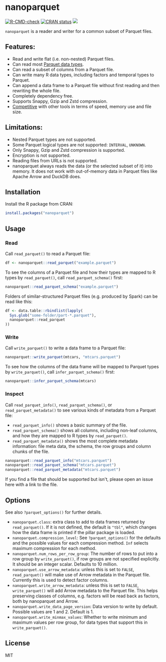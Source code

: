# nanoparquet

<!-- badges: start -->
[![R-CMD-check](https://github.com/r-lib/nanoparquet/actions/workflows/R-CMD-check.yaml/badge.svg)](https://github.com/r-lib/nanoparquet/actions/workflows/R-CMD-check.yaml)
[![CRAN status](https://www.r-pkg.org/badges/version/nanoparquet)](https://cran.r-project.org/package=nanoparquet)
[![](http://cranlogs.r-pkg.org/badges/nanoparquet)](https://r-pkg.org/pkg/nanoparquet)
<!-- badges: end -->

`nanoparquet` is a reader and writer for a common subset of Parquet files.

## Features:

* Read and write flat (i.e. non-nested) Parquet files.
* Can read most [Parquet data types](https://nanoparquet.r-lib.org/reference/nanoparquet-types.html).
* Can read a subset of columns from a Parquet file.
* Can write many R data types, including factors and temporal types
  to Parquet.
* Can append a data frame to a Parquet file without first reading and then
  rewriting the whole file.
* Completely dependency free.
* Supports Snappy, Gzip and Zstd compression.
* [Competitive](
  https://nanoparquet.r-lib.org/dev/articles/benchmarks.html) with other
  tools in terms of speed, memory use and file size.

## Limitations:

* Nested Parquet types are not supported.
* Some Parquet logical types are not supported: `INTERVAL`,
  `UNKNOWN`.
* Only Snappy, Gzip and Zstd compression is supported.
* Encryption is not supported.
* Reading files from URLs is not supported.
* nanoparquet always reads the data (or the selected subset of it) into
  memory. It does not work with out-of-memory data in Parquet files like
  Apache Arrow and DuckDB does.

## Installation

Install the R package from CRAN:

```r
install.packages("nanoparquet")
```

## Usage

### Read

Call `read_parquet()` to read a Parquet file:
```r
df <- nanoparquet::read_parquet("example.parquet")
```

To see the columns of a Parquet file and how their types are mapped to
R types by `read_parquet()`, call `read_parquet_schema()` first:
```r
nanoparquet::read_parquet_schema("example.parquet")
```

Folders of similar-structured Parquet files (e.g. produced by Spark)
can be read like this:

```r
df <- data.table::rbindlist(lapply(
  Sys.glob("some-folder/part-*.parquet"),
  nanoparquet::read_parquet
))
```

### Write

Call `write_parquet()` to write a data frame to a Parquet file:
```r
nanoparquet::write_parquet(mtcars, "mtcars.parquet")
```

To see how the columns of the data frame will be mapped to Parquet types
by `write_parquet()`, call `infer_parquet_schema()` first:
```r
nanoparquet::infer_parquet_schema(mtcars)
```

### Inspect

Call `read_parquet_info()`, `read_parquet_schema()`, or
`read_parquet_metadata()` to see various kinds of metadata from a Parquet
file:

* `read_parquet_info()` shows a basic summary of the file.
* `read_parquet_schema()` shows all columns, including non-leaf columns,
  and how they are mapped to R types by `read_parquet()`.
* `read_parquet_metadata()` shows the most complete metadata information:
  file meta data, the schema, the row groups and column chunks of the
  file.

```r
nanoparquet::read_parquet_info("mtcars.parquet")
nanoparquet::read_parquet_schema("mtcars.parquet")
nanoparquet::read_parquet_metadata("mtcars.parquet")
```

If you find a file that should be supported but isn't, please open an
issue here with a link to the file.

## Options

See also `?parquet_options()` for further details.

* `nanoparquet.class`: extra class to add to data frames returned by
  `read_parquet()`. If it is not defined, the default is `"tbl"`,
  which changes how the data frame is printed if the pillar package is
  loaded.
* `nanoparquet.compression_level`: See `?parquet_options()` for the
  defaults and the possible values for each compression method. `Inf`
  selects maximum compression for each method.
* `nanoparquet.num_rows_per_row_group`: The number of rows to put into a
  row group by `write_parquet()`, if row groups are not specified
  explicitly. It should be an integer scalar. Defaults to 10 million.
* `nanoparquet.use_arrow_metadata`: unless this is set to `FALSE`,
  `read_parquet()` will make use of Arrow metadata in the Parquet file.
  Currently this is used to detect factor columns.
* `nanoparquet.write_arrow_metadata`: unless this is set to `FALSE`,
  `write_parquet()` will add Arrow metadata to the Parquet file.
  This helps preserving classes of columns, e.g. factors will be read
  back as factors, both by nanoparquet and Arrow.
* `nanoparquet.write_data_page_version`: Data version to write by default.
  Possible values are 1 and 2. Default is 1.
* `nanoparquet.write_minmax_values`: Whether to write minimum and maximum
  values per row group, for data types that support this in
  `write_parquet()`.

## License

MIT
